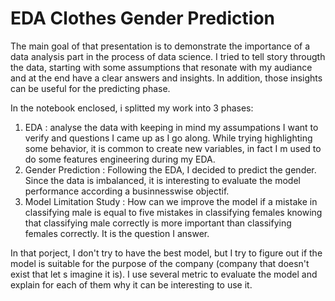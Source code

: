 # EDA Clothes Gender Prediction

The main goal of that presentation is to demonstrate the importance of a data analysis part in the process of data science. 
I tried to tell story througth the data, starting with some assumptions that resonate with my audiance and at the end have a clear answers and insights. In addition, those insights can be useful for the predicting phase.

In the notebook enclosed, i splitted my work into 3 phases:
1. EDA : analyse the data with keeping in mind my assumpations I want to verify and questions I came up as I go along. While trying highlighting some behavior, it is common to create new variables, in fact I m used to do some features engineering during my EDA.
2. Gender Prediction : Following the EDA, I decided to predict the gender. Since the data is imbalanced, it is interesting to evaluate the model performance according a businnesswise objectif.
3. Model Limitation Study : How can we improve the model if a mistake in classifying male is equal to five mistakes in classifying females knowing that classifying male correctly is more important than classifying females correctly. It is the question I answer.

In that porject, I don't try to have the best model, but I try to figure out if the model is suitable for the purpose of the company (company that doesn't exist that let s imagine it is). I use several metric to evaluate the model and explain for each of them why it can be interesting to use it.

